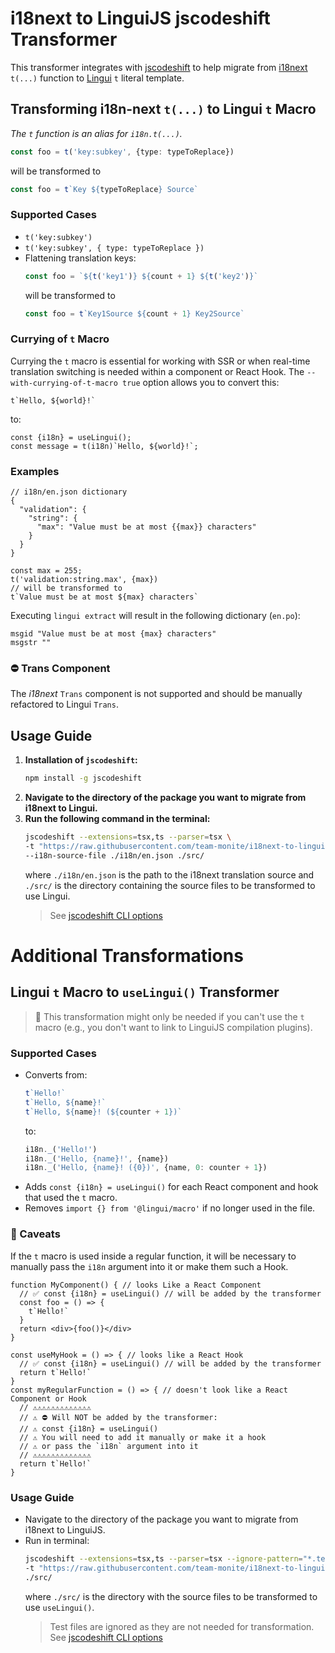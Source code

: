 # i18next to LinguiJS jscodeshift Transformer

This transformer integrates with [jscodeshift](https://github.com/facebook/jscodeshift) to help migrate
from [i18next](https://www.i18next.com/) `t(...)` function to [Lingui](https://lingui.dev/) `t` literal template.

## Transforming i18n-next `t(...)` to Lingui `t` Macro

_The `t` function is an alias for `i18n.t(...)`._

```ts
const foo = t('key:subkey', {type: typeToReplace})
```

will be transformed to

```ts
const foo = t`Key ${typeToReplace} Source`
```

### Supported Cases

* `t('key:subkey')`
* `t('key:subkey', { type: typeToReplace })`
* Flattening translation keys:
  ```ts
  const foo = `${t('key1')} ${count + 1} ${t('key2')}`
  ```
  will be transformed to
  ```ts
  const foo = t`Key1Source ${count + 1} Key2Source`
  ```

### Currying of `t` Macro

Currying the `t` macro is essential for working with SSR or when real-time translation switching is needed within a
component or React Hook. The `--with-currying-of-t-macro true` option allows you to convert this:

```tsx
t`Hello, ${world}!`
```

to:

```tsx
const {i18n} = useLingui();
const message = t(i18n)`Hello, ${world}!`;
```

### Examples

```json5
// i18n/en.json dictionary
{
  "validation": {
    "string": {
      "max": "Value must be at most {{max}} characters"
    }
  }
}
```

```tsx
const max = 255;
t('validation:string.max', {max})
// will be transformed to
t`Value must be at most ${max} characters`
```

Executing `lingui extract` will result in the following dictionary (`en.po`):

```gettext
msgid "Value must be at most {max} characters"
msgstr ""
```

### ⛔️ Trans Component

The _i18next_ `Trans` component is not supported and should be manually refactored to Lingui `Trans`.

## Usage Guide

1. **Installation of `jscodeshift`:**
   ```bash
   npm install -g jscodeshift
   ```
2. **Navigate to the directory of the package you want to migrate from i18next to Lingui.**
3. **Run the following command in the terminal:**
   ```bash
   jscodeshift --extensions=tsx,ts --parser=tsx \
   -t "https://raw.githubusercontent.com/team-monite/i18next-to-lingui-jscodeshift-tranformer/main/replace-i18n-next-with-lingui-t-macro-transformer.ts" \
   --i18n-source-file ./i18n/en.json ./src/
   ```
   where `./i18n/en.json` is the path to the i18next translation source and `./src/` is the directory containing the
   source files to be transformed to use Lingui.
   > See [jscodeshift CLI options](https://github.com/facebook/jscodeshift#usage-cli)

# Additional Transformations

## Lingui `t` Macro to `useLingui()` Transformer

> 🚨 This transformation might only be needed if you can't use the `t` macro (e.g., you don't want to link to LinguiJS
> compilation plugins).

### Supported Cases

* Converts from:
  ```ts
  t`Hello!`
  t`Hello, ${name}!`
  t`Hello, ${name}! (${counter + 1})`
  ```
  to:
  ```ts
  i18n._('Hello!')
  i18n._('Hello, {name}!', {name})
  i18n._('Hello, {name}! ({0})', {name, 0: counter + 1})
  ```
* Adds `const {i18n} = useLingui()` for each React component and hook that used the `t` macro.
* Removes `import {} from '@lingui/macro'` if no longer used in the file.

### 🚧 Caveats

If the `t` macro is used inside a regular function, it will be necessary to manually pass the `i18n` argument into it or
make them such a Hook.

```tsx
function MyComponent() { // looks Like a React Component
  // ✅ const {i18n} = useLingui() // will be added by the transformer
  const foo = () => {
    t`Hello!`
  }
  return <div>{foo()}</div>
}

const useMyHook = () => { // looks like a React Hook
  // ✅ const {i18n} = useLingui() // will be added by the transformer
  return t`Hello!`
}
const myRegularFunction = () => { // doesn't look like a React Component or Hook
  // ⚠️⚠️⚠️⚠️⚠️⚠️⚠️⚠️⚠️⚠️⚠️⚠️⚠️
  // ⚠️ ⛔️ Will NOT be added by the transformer:
  // ⚠️ const {i18n} = useLingui()
  // ⚠️ You will need to add it manually or make it a hook
  // ⚠️ or pass the `i18n` argument into it
  // ⚠️⚠️⚠️⚠️⚠️⚠️⚠️⚠️⚠️⚠️⚠️⚠️⚠️
  return t`Hello!`
}
```

### Usage Guide

- Navigate to the directory of the package you want to migrate from i18next to LinguiJS.
- Run in terminal:
  ```bash
  jscodeshift --extensions=tsx,ts --parser=tsx --ignore-pattern="*.test.{ts,tsx}" \
  -t "https://raw.githubusercontent.com/team-monite/i18next-to-lingui-jscodeshift-tranformer/main/replace-lingui-t-macro-with-use-lingui-transformer.ts" \
  ./src/
  ```
  where `./src/` is the directory with the source files to be transformed to use `useLingui()`.
  > Test files are ignored as they are not needed for transformation.
  > See [jscodeshift CLI options](https://github.com/facebook/jscodeshift#usage-cli)

